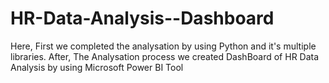 # HR-Data-Analysis--Dashboard
Here, First we completed the analysation by using Python and it's multiple libraries. After, The Analysation process we created DashBoard of HR Data Analysis by using Microsoft Power BI Tool
